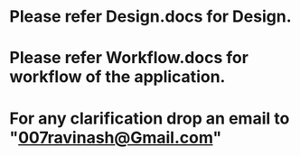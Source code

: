 # Please refer Design.docs for Design. 
# Please refer Workflow.docs for workflow of the application. 
# For any clarification drop an email to "007ravinash@Gmail.com"
